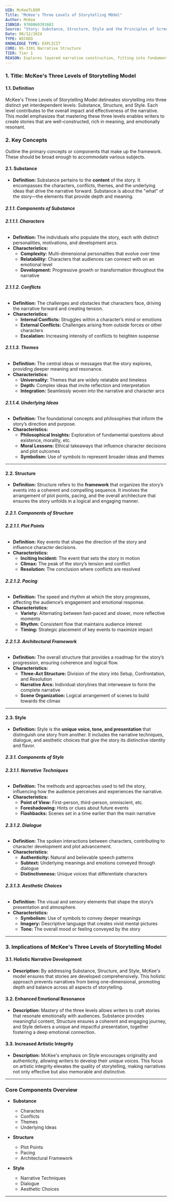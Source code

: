 ```yaml
---
UID: McKeeTLOSM
Title: "McKee's Three Levels of Storytelling MOdel"
Author: McKee
ISBN10: 9780060391683
Source: "Story: Substance, Structure, Style and the Principles of Screenwriting"
Date: 06/12/2024
TYPE: WICKED
KNOWLEDGE TYPE: EXPLICIT
CORE: NS-3301 Narrative Structure
TIER: Tier 1
REASON: Explores layered narrative construction, fitting into fundamental structural understanding.
---
```


### **1. Title: McKee's Three Levels of Storytelling Model**

#### **1.1. Definition**

McKee's Three Levels of Storytelling Model delineates storytelling into three distinct yet interdependent levels: Substance, Structure, and Style. Each level contributes to the overall impact and effectiveness of the narrative. This model emphasizes that mastering these three levels enables writers to create stories that are well-constructed, rich in meaning, and emotionally resonant.

### **2. Key Concepts**

Outline the primary concepts or components that make up the framework. These should be broad enough to accommodate various subjects.

#### **2.1. Substance**

- **Definition:**
  Substance pertains to the **content** of the story. It encompasses the characters, conflicts, themes, and the underlying ideas that drive the narrative forward. Substance is about the "what" of the story—the elements that provide depth and meaning.

##### **2.1.1. Components of Substance**

###### **2.1.1.1. Characters**

- **Definition:**
  The individuals who populate the story, each with distinct personalities, motivations, and development arcs.
- **Characteristics:**
  - **Complexity:** Multi-dimensional personalities that evolve over time
  - **Relatability:** Characters that audiences can connect with on an emotional level
  - **Development:** Progressive growth or transformation throughout the narrative

###### **2.1.1.2. Conflicts**

- **Definition:**
  The challenges and obstacles that characters face, driving the narrative forward and creating tension.
- **Characteristics:**
  - **Internal Conflicts:** Struggles within a character’s mind or emotions
  - **External Conflicts:** Challenges arising from outside forces or other characters
  - **Escalation:** Increasing intensity of conflicts to heighten suspense

###### **2.1.1.3. Themes**

- **Definition:**
  The central ideas or messages that the story explores, providing deeper meaning and resonance.
- **Characteristics:**
  - **Universality:** Themes that are widely relatable and timeless
  - **Depth:** Complex ideas that invite reflection and interpretation
  - **Integration:** Seamlessly woven into the narrative and character arcs

###### **2.1.1.4. Underlying Ideas**

- **Definition:**
  The foundational concepts and philosophies that inform the story’s direction and purpose.
- **Characteristics:**
  - **Philosophical Insights:** Exploration of fundamental questions about existence, morality, etc.
  - **Moral Lessons:** Ethical takeaways that influence character decisions and plot outcomes
  - **Symbolism:** Use of symbols to represent broader ideas and themes

---

#### **2.2. Structure**

- **Definition:**
  Structure refers to the **framework** that organizes the story’s events into a coherent and compelling sequence. It involves the arrangement of plot points, pacing, and the overall architecture that ensures the story unfolds in a logical and engaging manner.

##### **2.2.1. Components of Structure**

###### **2.2.1.1. Plot Points**

- **Definition:**
  Key events that shape the direction of the story and influence character decisions.
- **Characteristics:**
  - **Inciting Incident:** The event that sets the story in motion
  - **Climax:** The peak of the story’s tension and conflict
  - **Resolution:** The conclusion where conflicts are resolved

###### **2.2.1.2. Pacing**

- **Definition:**
  The speed and rhythm at which the story progresses, affecting the audience’s engagement and emotional response.
- **Characteristics:**
  - **Variety:** Alternating between fast-paced and slower, more reflective moments
  - **Rhythm:** Consistent flow that maintains audience interest
  - **Timing:** Strategic placement of key events to maximize impact

###### **2.2.1.3. Architectural Framework**

- **Definition:**
  The overall structure that provides a roadmap for the story’s progression, ensuring coherence and logical flow.
- **Characteristics:**
  - **Three-Act Structure:** Division of the story into Setup, Confrontation, and Resolution
  - **Narrative Arcs:** Individual storylines that interweave to form the complete narrative
  - **Scene Organization:** Logical arrangement of scenes to build towards the climax

---

#### **2.3. Style**

- **Definition:**
  Style is the **unique voice, tone, and presentation** that distinguish one story from another. It includes the narrative techniques, dialogue, and aesthetic choices that give the story its distinctive identity and flavor.

##### **2.3.1. Components of Style**

###### **2.3.1.1. Narrative Techniques**

- **Definition:**
  The methods and approaches used to tell the story, influencing how the audience perceives and experiences the narrative.
- **Characteristics:**
  - **Point of View:** First-person, third-person, omniscient, etc.
  - **Foreshadowing:** Hints or clues about future events
  - **Flashbacks:** Scenes set in a time earlier than the main narrative

###### **2.3.1.2. Dialogue**

- **Definition:**
  The spoken interactions between characters, contributing to character development and plot advancement.
- **Characteristics:**
  - **Authenticity:** Natural and believable speech patterns
  - **Subtext:** Underlying meanings and emotions conveyed through dialogue
  - **Distinctiveness:** Unique voices that differentiate characters

###### **2.3.1.3. Aesthetic Choices**

- **Definition:**
  The visual and sensory elements that shape the story’s presentation and atmosphere.
- **Characteristics:**
  - **Symbolism:** Use of symbols to convey deeper meanings
  - **Imagery:** Descriptive language that creates vivid mental pictures
  - **Tone:** The overall mood or feeling conveyed by the story

---

### **3. Implications of McKee's Three Levels of Storytelling Model**

#### **3.1. Holistic Narrative Development**

- **Description:**
  By addressing Substance, Structure, and Style, McKee's model ensures that stories are developed comprehensively. This holistic approach prevents narratives from being one-dimensional, promoting depth and balance across all aspects of storytelling.

#### **3.2. Enhanced Emotional Resonance**

- **Description:**
  Mastery of the three levels allows writers to craft stories that resonate emotionally with audiences. Substance provides meaningful content, Structure ensures a coherent and engaging journey, and Style delivers a unique and impactful presentation, together fostering a deep emotional connection.

#### **3.3. Increased Artistic Integrity**

- **Description:**
  McKee's emphasis on Style encourages originality and authenticity, allowing writers to develop their unique voices. This focus on artistic integrity elevates the quality of storytelling, making narratives not only effective but also memorable and distinctive.

---

### **Core Components Overview**

- **Substance**

  - Characters
  - Conflicts
  - Themes
  - Underlying Ideas

- **Structure**

  - Plot Points
  - Pacing
  - Architectural Framework

- **Style**
  - Narrative Techniques
  - Dialogue
  - Aesthetic Choices

---
